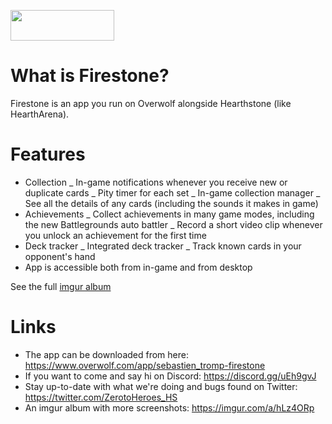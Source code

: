 [<img src="https://overwolf.github.io/docs/assets/GetItOnOW-Dark.png" width="166px" height="49px"> ](https://www.overwolf.com/app/sebastien_tromp-hs_collection_companion)

# What is Firestone?

Firestone is an app you run on Overwolf alongside Hearthstone (like HearthArena).

# Features

- Collection
  _ In-game notifications whenever you receive new or duplicate cards
  _ Pity timer for each set
  _ In-game collection manager
  _ See all the details of any cards (including the sounds it makes in game)
- Achievements
  _ Collect achievements in many game modes, including the new Battlegrounds auto battler
  _ Record a short video clip whenever you unlock an achievement for the first time
- Deck tracker
  _ Integrated deck tracker
  _ Track known cards in your opponent's hand
- App is accessible both from in-game and from desktop

See the full [imgur album](https://imgur.com/a/hLz4ORp)

# Links

- The app can be downloaded from here: https://www.overwolf.com/app/sebastien_tromp-firestone
- If you want to come and say hi on Discord: https://discord.gg/uEh9gvJ
- Stay up-to-date with what we're doing and bugs found on Twitter: https://twitter.com/ZerotoHeroes_HS
- An imgur album with more screenshots: https://imgur.com/a/hLz4ORp

